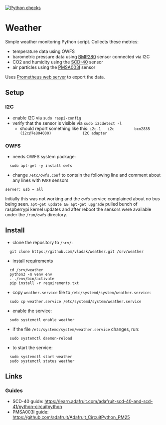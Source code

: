 [![Python checks](https://github.com/vladak/weather/actions/workflows/python-checks.yml/badge.svg)](https://github.com/vladak/weather/actions/workflows/python-checks.yml)

# Weather

Simple weather monitoring Python script. Collects these metrics:
  - temperature data using OWFS
  - barometric pressure data using [BMP280](https://www.adafruit.com/product/2651) sensor connected via I2C
  - CO2 and humidity using the [SCD-40](https://www.adafruit.com/product/5187) sensor
  - air particles using the [PMSA003I](https://www.adafruit.com/product/4632) sensor

Uses [Prometheus web server](https://github.com/prometheus/client_python) to export the data.

## Setup

### I2C

- enable I2C via `sudo raspi-config`
- verify that the sensor is visible via `sudo i2cdetect -l`
  - should report something like this: `i2c-1	i2c       	bcm2835 (i2c@7e804000)          	I2C adapter`

### OWFS

- needs OWFS system package:
```
  sudo apt-get -y install owfs
```
- change `/etc/owfs.conf` to contain the following line and comment about any
  lines with `FAKE` sensors
```
server: usb = all
```

Initially this was not working and the `owfs` service complained about no bus
being seen. `apt-get update && apt-get upgrade` pulled bunch of raspberrypi
kernel updates and after reboot the sensors were available under the `/run/owfs`
directory.


## Install

- clone the repository to `/srv/`:
```
  git clone https://github.com/vladak/weather.git /srv/weather
```
- install requirements
```
  cd /srv/weather
  python3 -m venv env
  . ./env/bin/activate
  pip install -r requirements.txt
```
- copy `weather.service` file to `/etc/systemd/system/weather.service`:
```
  sudo cp weather.service /etc/systemd/system/weather.service
```
- enable the service:
```
  sudo systemctl enable weather
```
- if the file `/etc/systemd/system/weather.service` changes, run:
```
  sudo systemctl daemon-reload
```
- to start the service:
```
  sudo systemctl start weather
  sudo systemctl status weather
```

## Links

### Guides

- SCD-40 guide: https://learn.adafruit.com/adafruit-scd-40-and-scd-41/python-circuitpython
- PMSA003I guide: https://github.com/adafruit/Adafruit_CircuitPython_PM25
